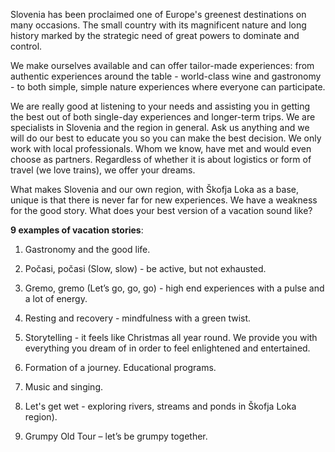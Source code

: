 Slovenia has been proclaimed one of Europe's greenest destinations on many occasions. The small country with its magnificent nature and long history marked by the strategic need of great powers to dominate and control. 

We make ourselves available and can offer tailor-made experiences: from authentic experiences around the table - world-class wine and gastronomy - to both simple, simple nature experiences where everyone can participate. 

We are really good at listening to your needs and assisting you in getting the best out of both single-day experiences and longer-term trips. We are specialists in Slovenia and the region in general. Ask us anything and we will do our best to educate you so you can make the best decision. We only work with local professionals. Whom we know, have met and would even choose as partners. Regardless of whether it is about logistics or form of travel (we love trains), we offer your dreams. 

What makes Slovenia and our own region, with Škofja Loka as a base, unique is that there is never far for new experiences. We have a weakness for the good story. What does your best version of a vacation sound like?

**9 examples of vacation stories**:

1) Gastronomy and the good life. 

2) Počasi, počasi (Slow, slow) - be active, but not exhausted. 

3) Gremo, gremo (Let’s go, go, go) - high end experiences with a pulse and a lot of energy. 

4) Resting and recovery - mindfulness with a green twist. 

5) Storytelling - it feels like Christmas all year round. We provide you with everything you dream of in order to feel enlightened and entertained. 

6) Formation of a journey. Educational programs. 

7) Music and singing.

8) Let's get wet - exploring rivers, streams and ponds in Škofja Loka region).

9) Grumpy Old Tour – let’s be grumpy together.

